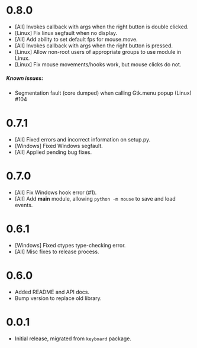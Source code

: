 # 0.8.0
- [All] Invokes callback with args when the right button is double clicked.
- [Linux] Fix linux segfault when no display.
- [All] Add ability to set default fps for mouse.move.
- [All] Invokes callback with args when the right button is pressed.
- [Linux] Allow non-root users of appropriate groups to use module in Linux.
- [Linux] Fix mouse movements/hooks work, but mouse clicks do not.
##### Known issues:
- Segmentation fault (core dumped) when calling Gtk.menu popup (Linux) #104


# 0.7.1

- [All] Fixed errors and incorrect information on setup.py.
- [Windows] Fixed Windows segfault.
- [All] Applied pending bug fixes.


# 0.7.0

- [All] Fix Windows hook error (#1).
- [All] Add __main__ module, allowing `python -m mouse` to save and load events.


# 0.6.1

- [Windows] Fixed ctypes type-checking error.
- [All] Misc fixes to release process.


# 0.6.0

- Added README and API docs.
- Bump version to replace old library.


# 0.0.1

- Initial release, migrated from `keyboard` package.


